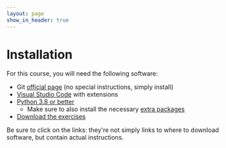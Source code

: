 ```yaml
---
layout: page
show_in_header: true
---
```


# Installation

For this course, you will need the following software:

* Git [official page](https://github.com/git-guides/install-git) (no special instructions, simply install)
* [Visual Studio Code](vscode.md) with extensions
* [Python 3.8 or better](python.md)
  * Make sure to also install the necessary [extra packages](python-packages.md)
* [Download the exercises](github-classroom.md)

Be sure to click on the links: they're not simply links to where to download software, but contain actual instructions.
